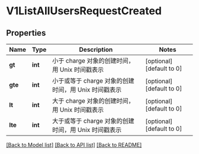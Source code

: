 # V1ListAllUsersRequestCreated

## Properties
Name | Type | Description | Notes
------------ | ------------- | ------------- | -------------
**gt** | **int** | 小于 charge 对象的创建时间，用 Unix 时间戳表示 | [optional] [default to 0]
**gte** | **int** | 小于或等于 charge 对象的创建时间，用 Unix 时间戳表示 | [optional] [default to 0]
**lt** | **int** | 大于 charge 对象的创建时间，用 Unix 时间戳表示 | [optional] [default to 0]
**lte** | **int** | 大于或等于 charge 对象的创建时间，用 Unix 时间戳表示 | [optional] [default to 0]

[[Back to Model list]](../README.md#documentation-for-models) [[Back to API list]](../README.md#documentation-for-api-endpoints) [[Back to README]](../README.md)


